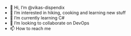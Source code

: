 - 👋 Hi, I’m @vikas-dispendix
- 👀 I’m interested in hiking, cooking and learning new stuff
- 🌱 I’m currently learning C#
- 💞️ I’m looking to collaborate on DevOps
- 📫 How to reach me

<!---
vikas-dispendix/vikas-dispendix is a ✨ special ✨ repository because its `README.md` (this file) appears on your GitHub profile.
You can click the Preview link to take a look at your changes.
--->
